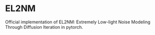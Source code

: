 # EL2NM
Official implementation of EL2NM: Extremely Low-light Noise Modeling Through Diffusion Iteration in pytorch.
